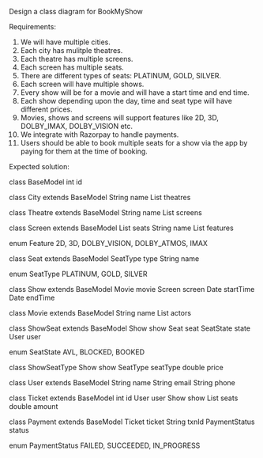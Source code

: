 Design a class diagram for BookMyShow

Requirements:

1. We will have multiple cities.
2. Each city has mulitple theatres.
3. Each theatre has multiple screens.
4. Each screen has multiple seats.
5. There are different types of seats: PLATINUM, GOLD, SILVER.
6. Each screen will have multiple shows.
7. Every show will be for a movie and will have a start time and end time.
8. Each show depending upon the day, time and seat type will have different prices.
9. Movies, shows and screens will support features like 2D, 3D, DOLBY_IMAX, DOLBY_VISION etc.
10. We integrate with Razorpay to handle payments.
11. Users should be able to book multiple seats for a show via the app by paying for them at the time of booking.

Expected solution:

class BaseModel
	int id

class City extends BaseModel
	String name
	List<Theatres> theatres

class Theatre extends BaseModel
	String name
	List<Screen> screens

class Screen extends BaseModel
	List<Seats> seats
	String name
	List<Feature> features

enum Feature
	2D, 3D, DOLBY_VISION, DOLBY_ATMOS, IMAX

class Seat extends BaseModel
	SeatType type
	String name

enum SeatType
	PLATINUM, GOLD, SILVER

class Show extends BaseModel
	Movie movie
	Screen screen
	Date startTime
	Date endTime

class Movie extends BaseModel
	String name
	List<String> actors

class ShowSeat extends BaseModel
	Show show
	Seat seat
	SeatState state
	User user

enum SeatState
	AVL, BLOCKED, BOOKED

class ShowSeatType
	Show show
	SeatType seatType
	double price

class User extends BaseModel
	String name
	String email
	String phone

class Ticket extends BaseModel
	int id
	User user
	Show show
	List<Seat> seats
	double amount
	
class Payment extends BaseModel
	Ticket ticket
	String txnId
	PaymentStatus status

enum PaymentStatus
	FAILED, SUCCEEDED, IN_PROGRESS